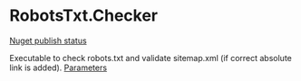 # RobotsTxt.Checker

[Nuget publish status](https://vsrm.dev.azure.com/dobryak/_apis/public/Release/badge/9156eb95-ee9c-447d-99c5-d1e42b69f230/2/2)

Executable to check robots.txt and validate sitemap.xml (if correct absolute link is added). [Parameters](./RobotsTxt.Checker)
